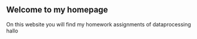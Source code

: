 ## Welcome to my homepage

On this website you will find my homework assignments of dataprocessing
hallo
